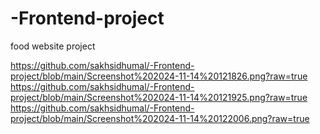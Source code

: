 # -Frontend-project
  food website project 

https://github.com/sakhsidhumal/-Frontend-project/blob/main/Screenshot%202024-11-14%20121826.png?raw=true
https://github.com/sakhsidhumal/-Frontend-project/blob/main/Screenshot%202024-11-14%20121925.png?raw=true
https://github.com/sakhsidhumal/-Frontend-project/blob/main/Screenshot%202024-11-14%20122006.png?raw=true
